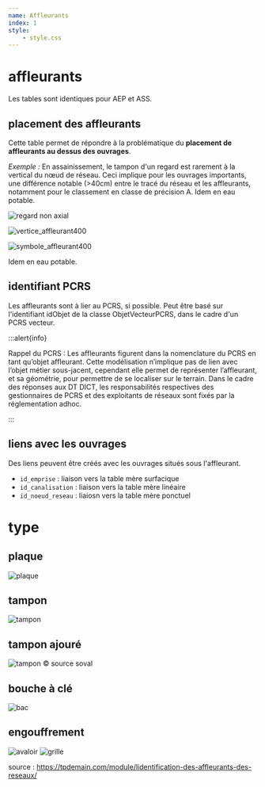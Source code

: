 ```yaml
---
name: Affleurants
index: 1
style:
    - style.css
---
```

# affleurants

Les tables sont identiques pour AEP et ASS.

## placement des affleurants

Cette table permet de répondre à la problématique du **placement de affleurants au dessus des ouvrages**.

_Exemple :_ En assainissement, le tampon d'un regard est rarement à la vertical du nœud de réseau. Ceci implique pour les ouvrages importants, une différence notable (>40cm) entre le tracé du réseau et les affleurants, notamment pour le classement en classe de précision A. Idem en eau potable.

![regard non axial](/images/modele/regard_non_axial.png)

![vertice_affleurant400](/images/modele/affleurants_point.png)

![symbole_affleurant400](/images/modele/affleurants_symbole.png)

Idem en eau potable.

## identifiant PCRS

Les affleurants sont à lier au PCRS, si possible. Peut être basé sur l'identifiant idObjet de la classe ObjetVecteurPCRS, dans le cadre d'un PCRS vecteur.

:::alert{info}

Rappel du PCRS : Les affleurants figurent dans la nomenclature du PCRS en tant qu’objet affleurant. Cette modélisation n’implique pas de lien avec l’objet métier
sous-jacent, cependant elle permet de représenter l’affleurant, et sa géométrie, pour permettre de se localiser sur le terrain. Dans le cadre des
réponses aux DT DICT, les responsabilités respectives des gestionnaires de PCRS et des exploitants de réseaux sont fixés par la réglementation adhoc.

:::

## liens avec les ouvrages

Des liens peuvent être créés avec les ouvrages situés sous l'affleurant.

- `id_emprise` : liaison vers la table mère surfacique
- `id_canalisation` : liaison vers la table mère linéaire
- `id_noeud_reseau` : liaiosn vers la table mère ponctuel

# type

## plaque

![plaque](https://tpdemain.com/wp-content/uploads/2023/02/031feb9a-10de-4b21-92e0-2b90f69acd16.jpeg)

## tampon

![tampon](https://tpdemain.com/wp-content/uploads/2023/02/d61ef44c-9936-42b6-90eb-1d9d1ab2b12d.jpeg)

## tampon ajouré

![tampon](https://www.soval.fr/wp-content/uploads/2024/07/kantum_grille_d400.jpg) :copyright: source soval

## bouche à clé

![bac](https://tpdemain.com/wp-content/uploads/2023/02/769a033d-b34c-481b-bc20-41e4d2dbfcf6.jpeg)

## engouffrement

![avaloir](https://tpdemain.com/wp-content/uploads/2023/02/a8e3daea-95b6-4d0e-94da-630ec3a1f1e8.jpeg)
![grille](https://tpdemain.com/wp-content/uploads/2023/02/e1f3c908-68fe-4982-a879-3a79925d89a2.jpeg)

source : https://tpdemain.com/module/lidentification-des-affleurants-des-reseaux/

